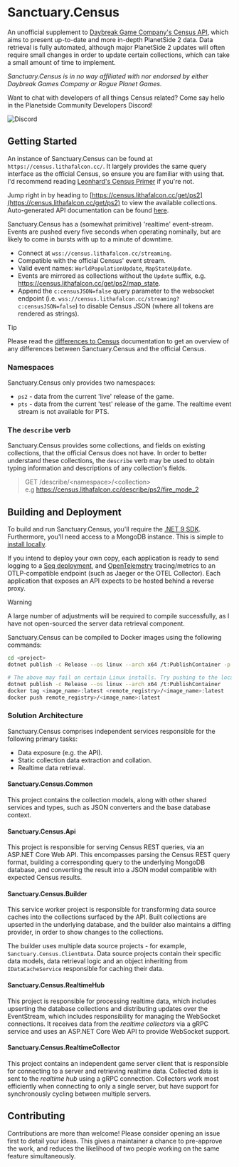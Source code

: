 ﻿# Sanctuary.Census

An unofficial supplement to [Daybreak Game Company's Census API](https://census.daybreakgames.com), which aims to
present up-to-date and more in-depth PlanetSide 2 data. Data retrieval is fully automated, although major PlanetSide 2
updates will often require small changes in order to update certain collections, which can take a small amount of time
to implement.

*Sanctuary.Census is in no way affiliated with nor endorsed by either Daybreak Games Company or Rogue Planet Games.*

Want to chat with developers of all things Census related? Come say hello in the Planetside Community Developers
Discord!

![Discord](https://img.shields.io/discord/1019343142471880775?color=blue&label=Planetside%20Community%20Developers&logo=discord&logoColor=%2302B4FF)

## Getting Started

An instance of Sanctuary.Census can be found at `https://census.lithafalcon.cc/`. It largely provides the same query
interface as the official Census, so ensure you are familiar with using that. I'd recommend reading
[Leonhard's Census Primer](https://github.com/leonhard-s/auraxium/wiki/Census-API-Primer) if you're not.

Jump right in by heading to [https://census.lithafalcon.cc/get/ps2](https://census.lithafalcon.cc/get/ps2) to view the available collections.
Auto-generated API documentation can be found [here](https://census.lithafalcon.cc/api-doc/index.html).

Sanctuary.Census has a (somewhat primitive) 'realtime' event-stream. Events are pushed every five seconds
when operating nominally, but are likely to come in bursts with up to a minute of downtime.

- Connect at `wss://census.lithafalcon.cc/streaming`.
- Compatible with the official Census' event stream.
- Valid event names: `WorldPopulationUpdate`, `MapStateUpdate`.
- Events are mirrored as collections without the `Update` suffix, e.g. https://census.lithafalcon.cc/get/ps2/map_state.
- Append the `c:censusJSON=false` query parameter to the websocket endpoint
(i.e. `wss://census.lithafalcon.cc/streaming?c:censusJSON=false`)
to disable Census JSON (where all tokens are rendered as strings).

> [!TIP]
> Please read the [differences to Census](docs/differences-to-census.md) documentation to get an overview of any
> differences between Sanctuary.Census and the official Census.

### Namespaces

Sanctuary.Census only provides two namespaces:

- `ps2` - data from the current 'live' release of the game.
- `pts` - data from the current 'test' release of the game. The realtime event stream is not available for PTS.

### The `describe` verb

Sanctuary.Census provides some collections, and fields on existing collections, that the official Census does not have.
In order to better understand these collections, the `describe` verb may be used to obtain typing information and
descriptions of any collection's fields.

> GET /describe/&lt;namespace&gt;/&lt;collection&gt;\
> e.g https://census.lithafalcon.cc/describe/ps2/fire_mode_2

## Building and Deployment

To build and run Sanctuary.Census, you'll require the [.NET 9 SDK](https://dotnet.microsoft.com/en-us/download/dotnet/9.0).
Furthermore, you'll need access to a MongoDB instance. This is simple to [install locally](https://www.mongodb.com/docs/manual/installation/).

If you intend to deploy your own copy, each application is ready to send logging to a [Seq deployment](https://datalust.co/seq),
and [OpenTelemetry](https://opentelemetry.io) tracing/metrics to an OTLP-compatible endpoint (such as Jaeger or the OTEL
Collector). Each application that exposes an API expects to be hosted behind a reverse proxy.

> [!WARNING]
> A large number of adjustments will be required to compile successfully, as I have not open-sourced the server data
> retrieval component.

Sanctuary.Census can be compiled to Docker images using the following commands:

```sh
cd <project>
dotnet publish -c Release --os linux --arch x64 /t:PublishContainer -p ContainerRegistry=<remote>

# The above may fail on certain Linux installs. Try pushing to the local docker registry, and then re-tagging to the remote:
dotnet publish -c Release --os linux --arch x64 /t:PublishContainer
docker tag <image_name>:latest <remote_registry>/<image_name>:latest
docker push remote_registry>/<image_name>:latest
```

### Solution Architecture

Sanctuary.Census comprises independent services responsible for the following primary tasks:

- Data exposure (e.g. the API).
- Static collection data extraction and collation.
- Realtime data retrieval.

#### Sanctuary.Census.Common

This project contains the collection models, along with other shared services and types, such as JSON converters
and the base database context.

#### Sanctuary.Census.Api

This project is responsible for serving Census REST queries, via an ASP.NET Core Web API.
This encompasses parsing the Census REST query format, building a corresponding query to
the underlying MongoDB database, and converting the result into a JSON model compatible
with expected Census results.

#### Sanctuary.Census.Builder

This service worker project is responsible for transforming data source caches into the collections surfaced by the API.
Built collections are upserted in the underlying database, and the builder also maintains a diffing provider, in order
to show changes to the collections.

The builder uses multiple data source projects - for example, `Sanctuary.Census.ClientData`. Data source projects
contain their specific data models, data retrieval logic and an object inheriting from `IDataCacheService` responsible
for caching their data.

#### Sanctuary.Census.RealtimeHub

This project is responsible for processing realtime data, which includes upserting the database collections and
distributing updates over the EventStream, which includes responsibility for managing the WebSocket connections. It
receives data from the *realtime collectors* via a gRPC service and uses an ASP.NET Core Web API to provide WebSocket
support.

#### Sanctuary.Census.RealtimeCollector

This project contains an independent game server client that is responsible for connecting to a server and retrieving
realtime data. Collected data is sent to the *realtime hub* using a gRPC connection. Collectors work most efficiently
when connecting to only a single server, but have support for synchronously cycling between multiple servers.

## Contributing

Contributions are more than welcome! Please consider opening an issue first to detail your ideas. This gives a
maintainer a chance to pre-approve the work, and reduces the likelihood of two people working on the same feature
simultaneously.
